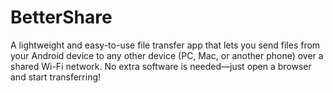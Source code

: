 # BetterShare
A lightweight and easy-to-use file transfer app that lets you send files from your Android device to any other device (PC, Mac, or another phone) over a shared Wi-Fi network. No extra software is needed—just open a browser and start transferring!
